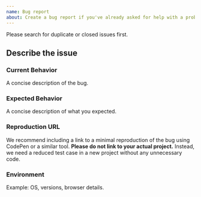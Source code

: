 ```yaml
---
name: Bug report
about: Create a bug report if you've already asked for help with a problem and confirmed something is broken with Pico CSS.
---
```


Please search for duplicate or closed issues first.
  
## Describe the issue
  
### Current Behavior
A concise description of the bug.

### Expected Behavior
A concise description of what you expected.

### Reproduction URL
We recommend including a link to a minimal reproduction of the bug using CodePen or a similar tool.
**Please do not link to your actual project.** Instead, we need a reduced test case in a new project without any unnecessary code.

### Environment
Example: OS, versions, browser details.
